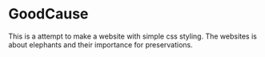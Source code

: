 # GoodCause

This is a attempt to make a website with simple css styling. The websites is about elephants and their importance for preservations. 
